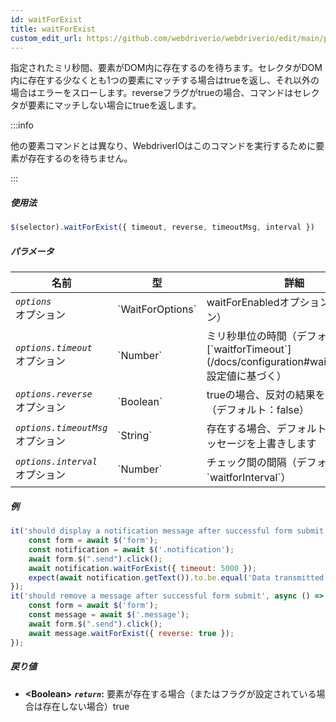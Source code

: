 ```yaml
---
id: waitForExist
title: waitForExist
custom_edit_url: https://github.com/webdriverio/webdriverio/edit/main/packages/webdriverio/src/commands/element/waitForExist.ts
---
```


指定されたミリ秒間、要素がDOM内に存在するのを待ちます。セレクタがDOM内に存在する少なくとも1つの要素にマッチする場合はtrueを返し、それ以外の場合はエラーをスローします。reverseフラグがtrueの場合、コマンドはセレクタが要素にマッチしない場合にtrueを返します。

:::info

他の要素コマンドとは異なり、WebdriverIOはこのコマンドを実行するために要素が存在するのを待ちません。

:::

##### 使用法

```js
$(selector).waitForExist({ timeout, reverse, timeoutMsg, interval })
```

##### パラメータ

<table>
  <thead>
    <tr>
      <th>名前</th><th>型</th><th>詳細</th>
    </tr>
  </thead>
  <tbody>
    <tr>
      <td><code><var>options</var></code><br /><span className="label labelWarning">オプション</span></td>
      <td>`WaitForOptions`</td>
      <td>waitForEnabledオプション（オプション）</td>
    </tr>
    <tr>
      <td><code><var>options.timeout</var></code><br /><span className="label labelWarning">オプション</span></td>
      <td>`Number`</td>
      <td>ミリ秒単位の時間（デフォルトは[`waitforTimeout`](/docs/configuration#waitfortimeout)設定値に基づく）</td>
    </tr>
    <tr>
      <td><code><var>options.reverse</var></code><br /><span className="label labelWarning">オプション</span></td>
      <td>`Boolean`</td>
      <td>trueの場合、反対の結果を待ちます（デフォルト：false）</td>
    </tr>
    <tr>
      <td><code><var>options.timeoutMsg</var></code><br /><span className="label labelWarning">オプション</span></td>
      <td>`String`</td>
      <td>存在する場合、デフォルトのエラーメッセージを上書きします</td>
    </tr>
    <tr>
      <td><code><var>options.interval</var></code><br /><span className="label labelWarning">オプション</span></td>
      <td>`Number`</td>
      <td>チェック間の間隔（デフォルト：`waitforInterval`）</td>
    </tr>
  </tbody>
</table>

##### 例

```js title="waitForExistSyncExample.js"
it('should display a notification message after successful form submit', async () => {
    const form = await $('form');
    const notification = await $('.notification');
    await form.$(".send").click();
    await notification.waitForExist({ timeout: 5000 });
    expect(await notification.getText()).to.be.equal('Data transmitted successfully!')
});
it('should remove a message after successful form submit', async () => {
    const form = await $('form');
    const message = await $('.message');
    await form.$(".send").click();
    await message.waitForExist({ reverse: true });
});
```

##### 戻り値

- **&lt;Boolean&gt;**
            **<code><var>return</var></code>:**  要素が存在する場合（またはフラグが設定されている場合は存在しない場合）true